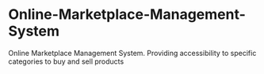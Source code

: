 # Online-Marketplace-Management-System
Online Marketplace Management System. Providing accessibility to specific categories to buy and  sell products
